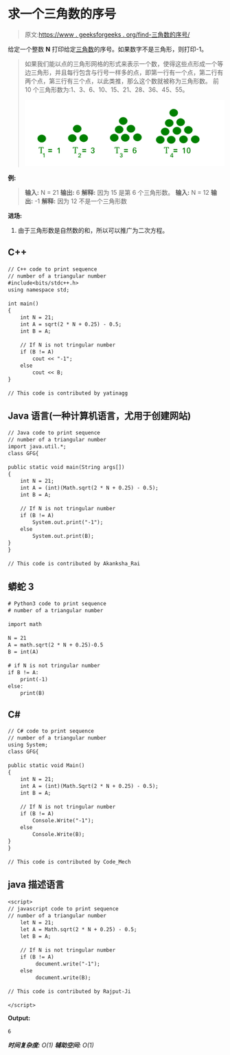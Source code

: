 # 求一个三角数的序号

> 原文:[https://www . geeksforgeeks . org/find-三角数的序号/](https://www.geeksforgeeks.org/find-the-sequence-number-of-a-triangular-number/)

给定一个整数 **N** 打印给定[三角数](https://www.geeksforgeeks.org/triangular-numbers/)的序号。如果数字不是三角形，则打印-1。

> 如果我们能以点的三角形网格的形式来表示一个数，使得这些点形成一个等边三角形，并且每行包含与行号一样多的点，即第一行有一个点，第二行有两个点，第三行有三个点，以此类推，那么这个数就被称为三角形数。
> 前 10 个三角形数为:1、3、6、10、15、21、28、36、45、55。
> 
> ![](img/2066515b53bcf816c6b7102565a7a68e.png)

**例:**

> **输入:** N = 21
> **输出:** 6
> **解释:**
> 因为 15 是第 6 个三角形数。
> **输入:** N = 12
> **输出:** -1
> **解释:**
> 因为 12 不是一个三角形数

**进场:**

1.  由于三角形数是自然数的和，所以可以推广为二次方程。

## C++

```
// C++ code to print sequence
// number of a triangular number
#include<bits/stdc++.h>
using namespace std;

int main()
{
    int N = 21;
    int A = sqrt(2 * N + 0.25) - 0.5;
    int B = A;

    // If N is not tringular number
    if (B != A)
        cout << "-1";
    else
        cout << B;
}

// This code is contributed by yatinagg
```

## Java 语言(一种计算机语言，尤用于创建网站)

```
// Java code to print sequence
// number of a triangular number
import java.util.*;
class GFG{

public static void main(String args[])
{
    int N = 21;
    int A = (int)(Math.sqrt(2 * N + 0.25) - 0.5);
    int B = A;

    // If N is not tringular number
    if (B != A)
        System.out.print("-1");
    else
        System.out.print(B);
}
}

// This code is contributed by Akanksha_Rai
```

## 蟒蛇 3

```
# Python3 code to print sequence
# number of a triangular number

import math

N = 21
A = math.sqrt(2 * N + 0.25)-0.5
B = int(A)

# if N is not tringular number
if B != A:
    print(-1)
else:
    print(B)        
```

## C#

```
// C# code to print sequence
// number of a triangular number
using System;
class GFG{

public static void Main()
{
    int N = 21;
    int A = (int)(Math.Sqrt(2 * N + 0.25) - 0.5);
    int B = A;

    // If N is not tringular number
    if (B != A)
        Console.Write("-1");
    else
        Console.Write(B);
}
}

// This code is contributed by Code_Mech
```

## java 描述语言

```
<script>
// javascript code to print sequence
// number of a triangular number
    let N = 21;
    let A = Math.sqrt(2 * N + 0.25) - 0.5;
    let B = A;

    // If N is not tringular number
    if (B != A)
         document.write("-1");
    else
         document.write(B);

// This code is contributed by Rajput-Ji

</script>
```

**Output:** 

```
6
```

***时间复杂度:** O(1)*
***辅助空间:** O(1)*